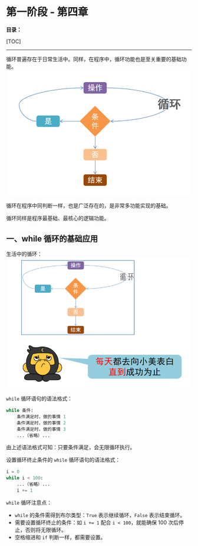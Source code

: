 # 第一阶段 - 第四章

**目录：**

[TOC]

---

循环普遍存在于日常生活中。同样，在程序中，循环功能也是至关重要的基础功能。
![](./images/20250919105640.png)

循环在程序中同判断一样，也是广泛存在的，是非常多功能实现的基础。

循环同样是程序最基础、最核心的逻辑功能。

## 一、while 循环的基础应用

生活中的循环：
![](./images/20250919105736.png)

`while` 循环语句的语法格式：
```python
while 条件:
    条件满足时，做的事情 1
    条件满足时，做的事情 2
    条件满足时，做的事情 3
    ...（省略）...
```
由上述语法格式可知：只要条件满足，会无限循环执行。

设置循环终止条件的 `while` 循环语句的语法格式：
```python
i = 0
while i < 100:
    ...（省略）...
    i += 1
```

`while` 循环注意点：
* `while` 的条件需得到布尔类型：`True` 表示继续循环，`False` 表示结束循环。
* 需要设置循环终止的条件：如 `i += 1` 配合 `i < 100`，就能确保 100 次后停止，否则将无限循环。
* 空格缩进和 `if` 判断一样，都需要设置。

